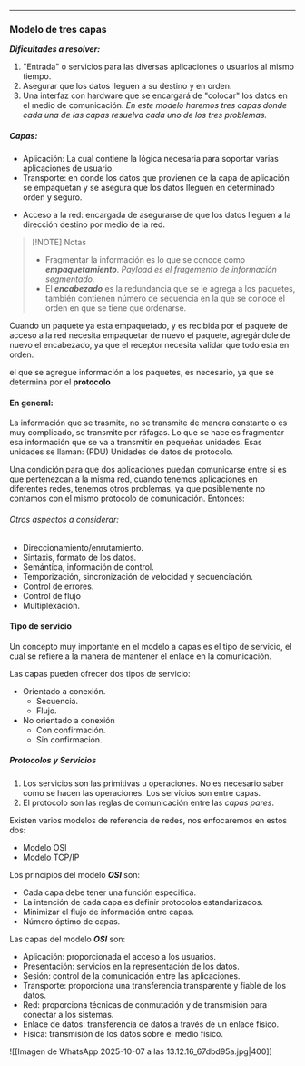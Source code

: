 ___
### Modelo de tres capas

***Dificultades a resolver:***

1. "Entrada" o servicios para las diversas aplicaciones o usuarios al mismo tiempo.
2. Asegurar que los datos lleguen a su destino y en orden.
3. Una interfaz con hardware que se encargará de "colocar" los datos en el medio de comunicación.
*En este modelo haremos tres capas donde cada una de las capas resuelva cada uno de los tres problemas.*
##### Capas: 
* Aplicación: La cual contiene la lógica necesaria para soportar varias aplicaciones de usuario.
* Transporte: en donde los datos que provienen de la capa de aplicación se empaquetan y se asegura que los datos lleguen en determinado orden y seguro.
- Acceso a la red: encargada de asegurarse de que los datos lleguen a la dirección destino por medio de la red.

> [!NOTE] Notas
> * Fragmentar la información es lo que se conoce como ***empaquetamiento***.
>   *Payload es el fragemento de información segmentado.*
> * El ***encabezado*** es la redundancia que se le agrega a los paquetes, también contienen número de secuencia en la que se conoce el orden en que se tiene que ordenarse.

Cuando un paquete ya esta empaquetado, y es recibida por el paquete de acceso a la red necesita empaquetar de nuevo el paquete, agregándole de nuevo el encabezado, ya que el receptor necesita validar que todo esta en orden.

el que se agregue información a los paquetes, es necesario, ya que se determina por el **protocolo**

#### En general:
La información que se trasmite, no se transmite de manera constante o es muy complicado, se transmite por ráfagas.
Lo que se hace es fragmentar esa información que se va a transmitir en pequeñas unidades.
Esas unidades se llaman: (PDU) Unidades de datos de protocolo.

Una condición para que dos aplicaciones puedan comunicarse entre si es que pertenezcan a la misma red, cuando tenemos aplicaciones en diferentes redes, tenemos otros problemas, ya que posiblemente no contamos con el mismo protocolo de comunicación.
Entonces:
###### Otros aspectos a considerar:
- Direccionamiento/enrutamiento.
- Sintaxis, formato de los datos.
- Semántica, información de control.
- Temporización, sincronización de velocidad y secuenciación.
- Control de errores.
- Control de flujo
- Multiplexación.

#### Tipo de servicio

Un concepto muy importante en el modelo a capas es el tipo de servicio, el cual se refiere a la manera de mantener el enlace en la comunicación.

Las capas pueden ofrecer dos tipos de servicio:

- Orientado a conexión.
	- Secuencia.
	- Flujo.
- No orientado a conexión
	- Con confirmación.
	- Sin confirmación.
##### Protocolos y Servicios
1. Los servicios son las primitivas u operaciones. No es necesario saber como se hacen las operaciones. Los servicios son entre capas.
2. El protocolo son las reglas de comunicación entre las *capas pares*.

Existen varios modelos de referencia de redes, nos enfocaremos en estos dos:
* Modelo OSI
* Modelo TCP/IP

Los principios del modelo ***OSI*** son:
- Cada capa debe tener una función especifica.
- La intención de cada capa es definir protocolos estandarizados.
- Minimizar el flujo de información entre capas.
- Número óptimo de capas.

Las capas del modelo ***OSI*** son:
- Aplicación: proporcionada el acceso a los usuarios.
- Presentación: servicios en la representación de los datos.
- Sesión: control de la comunicación entre las aplicaciones.
- Transporte: proporciona una transferencia transparente y fiable de los datos.
- Red: proporciona técnicas de conmutación y de transmisión para conectar a los sistemas.
- Enlace de datos: transferencia de datos a través de un enlace físico.
- Física: transmisión de los datos sobre el medio físico.

![[Imagen de WhatsApp 2025-10-07 a las 13.12.16_67dbd95a.jpg|400]]


